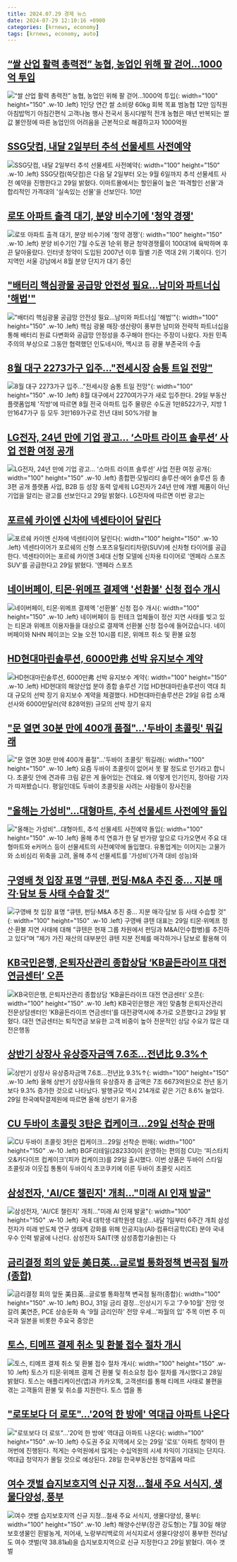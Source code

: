 ```yaml
---
title: 2024.07.29 경제 뉴스
date: 2024-07-29 12:10:16 +0900
categories: [krnews, economy]
tags: [krnews, economy, auto]
---
```

## [“쌀 산업 활력 총력전” 농협, 농업인 위해 팔 걷어…1000억 투입](https://n.news.naver.com/mnews/article/022/0003954880)

![“쌀 산업 활력 총력전” 농협, 농업인 위해 팔 걷어…1000억 투입](https://mimgnews.pstatic.net/image/origin/022/2024/07/28/3954880.jpg?type=nf220_150){: width="100" height="150" .w-10 .left}
1인당 연간 쌀 소비량 60kg 회복 목표 범농협 12만 임직원 아침밥먹기 아침간편식 고객나눔 행사 전국서 동시다발적 전개 농협은 매년 반복되는 쌀값 불안정에 따른 농업인의 어려움을 근본적으로 해결하고자 1000억원

## [SSG닷컴, 내달 2일부터 추석 선물세트 사전예약](https://n.news.naver.com/mnews/article/001/0014837123)

![SSG닷컴, 내달 2일부터 추석 선물세트 사전예약](https://mimgnews.pstatic.net/image/origin/001/2024/07/29/14837123.jpg?type=nf220_150){: width="100" height="150" .w-10 .left}
SSG닷컴(쓱닷컴)은 다음 달 2일부터 오는 9월 6일까지 추석 선물세트 사전 예약을 진행한다고 29일 밝혔다. 이마트몰에서는 할인율이 높은 '파격할인 선물'과 합리적인 가격대의 '실속있는 선물'을 선보인다. 10만

## [로또 아파트 출격 대기, 분양 비수기에 '청약 경쟁'](https://n.news.naver.com/mnews/article/417/0001017193)

![로또 아파트 출격 대기, 분양 비수기에 '청약 경쟁'](https://mimgnews.pstatic.net/image/origin/417/2024/07/28/1017193.jpg?type=nf220_150){: width="100" height="150" .w-10 .left}
분양 비수기인 7월 수도권 1순위 평균 청약경쟁률이 100대1에 육박하며 후끈 달아올랐다. 인터넷 청약이 도입된 2007년 이후 월별 기준 역대 2위 기록이다. 인기 지역인 서울 강남에서 8월 분양 단지가 대기 중인

## ["배터리 핵심광물 공급망 안전성 필요…남미와 파트너십 '해법'"](https://n.news.naver.com/mnews/article/421/0007693790)

!["배터리 핵심광물 공급망 안전성 필요…남미와 파트너십 '해법'"](https://mimgnews.pstatic.net/image/origin/421/2024/07/29/7693790.jpg?type=nf220_150){: width="100" height="150" .w-10 .left}
핵심 광물 매장·생산량이 풍부한 남미와 전략적 파트너십을 통해 배터리 원료 다변화와 공급망 안정성을 추구해야 한다는 주장이 나왔다. 자원 민족주의의 부상으로 그동안 협력했던 인도네시아, 멕시코 등 광물 부존국의 수출

## [8월 대구 2273가구 입주…"전세시장 숨통 트일 전망"](https://n.news.naver.com/mnews/article/421/0007693385)

![8월 대구 2273가구 입주…"전세시장 숨통 트일 전망"](https://mimgnews.pstatic.net/image/origin/421/2024/07/29/7693385.jpg?type=nf220_150){: width="100" height="150" .w-10 .left}
8월 대구에서 2270여가구가 새로 입주한다. 29일 부동산 플랫폼업체 '직방'에 따르면 8월 전국 아파트 입주 물량은 수도권 1만8522가구, 지방 1만1647가구 등 모두 3만169가구로 전년 대비 50%가량 늘

## [LG전자, 24년 만에 기업 광고… ‘스마트 라이프 솔루션’ 사업 전환 여정 공개](https://n.news.naver.com/mnews/article/366/0001008293)

![LG전자, 24년 만에 기업 광고… ‘스마트 라이프 솔루션’ 사업 전환 여정 공개](https://mimgnews.pstatic.net/image/origin/366/2024/07/29/1008293.jpg?type=nf220_150){: width="100" height="150" .w-10 .left}
종합편·모빌리티 솔루션·에어 솔루션 등 총 3편 공개 플랫폼 사업, B2B 등 성장 동력 앞세워 LG전자가 24년 만에 개별 제품이 아닌 기업을 알리는 광고를 선보인다고 29일 밝혔다. LG전자에 따르면 이번 광고는

## [포르쉐 카이엔 신차에 넥센타이어 달린다](https://n.news.naver.com/mnews/article/277/0005451956)

![포르쉐 카이엔 신차에 넥센타이어 달린다](https://mimgnews.pstatic.net/image/origin/277/2024/07/29/5451956.jpg?type=nf220_150){: width="100" height="150" .w-10 .left}
넥센타이어가 포르쉐의 신형 스포츠유틸리티차량(SUV)에 신차형 타이어를 공급한다. 넥센타이어는 포르쉐 카이엔 3세대 신형 모델에 신차용 타이어로 '엔페라 스포츠 SUV'를 공급한다고 29일 밝혔다. '엔페라 스포츠

## [네이버페이, 티몬·위메프 결제액 '선환불' 신청 접수 개시](https://n.news.naver.com/mnews/article/214/0001363998)

![네이버페이, 티몬·위메프 결제액 '선환불' 신청 접수 개시](https://mimgnews.pstatic.net/image/origin/214/2024/07/28/1363998.jpg?type=nf220_150){: width="100" height="150" .w-10 .left}
네이버페이 등 핀테크 업체들이 정산 지연 사태를 빚고 있는 티몬과 위메프 이용자들을 대상으로 결제액 선환불 신청 접수에 들어갔습니다. 네이버페이와 NHN 페이코는 오늘 오전 10시쯤 티몬, 위메프 취소 및 환불 요청

## [HD현대마린솔루션, 6000만弗 선박 유지보수 계약](https://n.news.naver.com/mnews/article/014/0005219977)

![HD현대마린솔루션, 6000만弗 선박 유지보수 계약](https://mimgnews.pstatic.net/image/origin/014/2024/07/29/5219977.jpg?type=nf220_150){: width="100" height="150" .w-10 .left}
HD현대의 해양산업 분야 종합 솔루션 기업 HD현대마린솔루션이 역대 최대 규모의 선박 장기 유지보수 계약을 체결했다. HD현대마린솔루션은 29일 유럽 소재 선사와 6000만달러(약 828억원) 규모의 선박 장기 유지

## ["문 열면 30분 만에 400개 품절"…'두바이 초콜릿' 뭐길래](https://n.news.naver.com/mnews/article/437/0000403613)

!["문 열면 30분 만에 400개 품절"…'두바이 초콜릿' 뭐길래](https://mimgnews.pstatic.net/image/origin/437/2024/07/28/403613.jpg?type=nf220_150){: width="100" height="150" .w-10 .left}
요즘 두바이 초콜릿이 없어서 못 팔 정도로 인기라고 합니다. 초콜릿 안에 견과류 크림 같은 게 들어있는 건데요. 왜 이렇게 인기인지, 정아람 기자가 따져봤습니다. 평일인데도 두바이 초콜릿을 사려는 사람들이 장사진을

## ["올해는 가성비"…대형마트, 추석 선물세트 사전예약 돌입](https://n.news.naver.com/mnews/article/277/0005452027)

!["올해는 가성비"…대형마트, 추석 선물세트 사전예약 돌입](https://mimgnews.pstatic.net/image/origin/277/2024/07/29/5452027.jpg?type=nf220_150){: width="100" height="150" .w-10 .left}
올해 추석 연휴가 한 달 반가량 앞으로 다가오면서 주요 대형마트와 e커머스 등이 선물세트의 사전예약에 돌입했다. 유통업계는 이어지는 고물가와 소비심리 위축을 고려, 올해 추석 선물세트를 '가성비'(가격 대비 성능)와

## [구영배 첫 입장 표명 “큐텐, 펀딩·M&A 추진 중… 지분 매각·담보 등 사태 수습할 것”](https://n.news.naver.com/mnews/article/366/0001008269)

![구영배 첫 입장 표명 “큐텐, 펀딩·M&A 추진 중… 지분 매각·담보 등 사태 수습할 것”](https://mimgnews.pstatic.net/image/origin/366/2024/07/29/1008269.jpg?type=nf220_150){: width="100" height="150" .w-10 .left}
구영배 큐텐 대표는 29일 티몬·위메프 정산·환불 지연 사태에 대해 “큐텐은 현재 그룹 차원에서 펀딩과 M&A(인수합병)를 추진하고 있다”며 “제가 가진 재산의 대부분인 큐텐 지분 전체를 매각하거나 담보로 활용해 이

## [KB국민은행, 은퇴자산관리 종합상담 ‘KB골든라이프 대전 연금센터’ 오픈](https://n.news.naver.com/mnews/article/016/0002342188)

![KB국민은행, 은퇴자산관리 종합상담 ‘KB골든라이프 대전 연금센터’ 오픈](https://mimgnews.pstatic.net/image/origin/016/2024/07/29/2342188.jpg?type=nf220_150){: width="100" height="150" .w-10 .left}
KB국민은행은 개인 맞춤형 은퇴자산관리 전문상담센터인 ‘KB골든라이프 연금센터’를 대전광역시에 추가로 오픈했다고 29일 밝혔다. 대전 연금센터는 퇴직연금 보유한 고객 비중이 높아 전문적인 상담 수요가 많은 대전은행동

## [상반기 상장사 유상증자금액 7.6조…전년比 9.3%↑](https://n.news.naver.com/mnews/article/018/0005799791)

![상반기 상장사 유상증자금액 7.6조…전년比 9.3%↑](https://mimgnews.pstatic.net/image/origin/018/2024/07/29/5799791.jpg?type=nf220_150){: width="100" height="150" .w-10 .left}
올해 상반기 상장사들의 유상증자 총 금액은 7조 6673억원으로 전년 동기보다 9.3% 증가한 것으로 나타났다. 발행규모 역시 214개로 같은 기간 8.6% 늘었다. 29일 한국예탁결제원에 따르면 올해 상반기 유가증

## [CU 두바이 초콜릿 3탄은 컵케이크…29일 선착순 판매](https://n.news.naver.com/mnews/article/018/0005799756)

![CU 두바이 초콜릿 3탄은 컵케이크…29일 선착순 판매](https://mimgnews.pstatic.net/image/origin/018/2024/07/29/5799756.jpg?type=nf220_150){: width="100" height="150" .w-10 .left}
BGF리테일(282330)이 운영하는 편의점 CU는 ‘피스타치오&카다이프 컵케이크’(피카 컵케이크)를 29일 출시했다. 이번 상품은 두바이 스타일 초콜릿과 이웃집 통통이 두바이식 초코쿠키에 이른 두바이 초콜릿 시리즈

## [삼성전자, 'AI/CE 챌린지' 개최…"미래 AI 인재 발굴"](https://n.news.naver.com/mnews/article/001/0014837010)

![삼성전자, 'AI/CE 챌린지' 개최…"미래 AI 인재 발굴"](https://mimgnews.pstatic.net/image/origin/001/2024/07/29/14837010.jpg?type=nf220_150){: width="100" height="150" .w-10 .left}
국내 대학생·대학원생 대상…내달 1일부터 6주간 개최 삼성전자가 미래 반도체 연구 생태계 강화를 위해 인공지능(AI)·컴퓨터공학(CE) 분야 국내 우수 인력 발굴에 나선다. 삼성전자 SAIT(옛 삼성종합기술원)는 다

## [금리결정 회의 앞둔 美日英…글로벌 통화정책 변곡점 될까(종합)](https://n.news.naver.com/mnews/article/001/0014834975)

![금리결정 회의 앞둔 美日英…글로벌 통화정책 변곡점 될까(종합)](https://mimgnews.pstatic.net/image/origin/001/2024/07/28/14834975.jpg?type=nf220_150){: width="100" height="150" .w-10 .left}
BOJ, 31일 금리 결정…인상시기 두고 '7·9·10월' 전망 엇갈려 美연준, PCE 상승둔화 속 '9월 금리인하' 전망 우세…'파월의 입' 주목 이번 주 미국과 일본을 비롯한 주요국 중앙은

## [토스, 티메프 결제 취소 및 환불 접수 절차 개시](https://n.news.naver.com/mnews/article/366/0001008126)

![토스, 티메프 결제 취소 및 환불 접수 절차 개시](https://mimgnews.pstatic.net/image/origin/366/2024/07/28/1008126.jpg?type=nf220_150){: width="100" height="150" .w-10 .left}
토스가 티몬·위메프 결제 건 환불 및 취소요청 접수 절차를 개시했다고 28일 밝혔다. 토스는 애플리케이션(앱)과 카카오톡, 고객센터를 통해 티메프 사태로 불편을 겪는 고객들의 환불 및 취소를 지원한다. 토스 앱을 통

## ["로또보다 더 로또"…'20억 한 방에' 역대급 아파트 나온다](https://n.news.naver.com/mnews/article/015/0005015103)

!["로또보다 더 로또"…'20억 한 방에' 역대급 아파트 나온다](https://mimgnews.pstatic.net/image/origin/015/2024/07/28/5015103.jpg?type=nf220_150){: width="100" height="150" .w-10 .left}
수도권 주요 지역에서 오는 29일 '로또' 아파트 청약이 한꺼번에 진행된다. 적게는 수억원에서 많게는 수십억원의 시세 차익이 기대되는 단지다. 역대급 청약자가 몰릴 것으로 예상된다. 28일 한국부동산원 청약홈에 따르

## [여수 갯벌 습지보호지역 신규 지정…철새 주요 서식지, 생물다양성, 풍부](https://n.news.naver.com/mnews/article/421/0007693793)

![여수 갯벌 습지보호지역 신규 지정…철새 주요 서식지, 생물다양성, 풍부](https://mimgnews.pstatic.net/image/origin/421/2024/07/29/7693793.jpg?type=nf220_150){: width="100" height="150" .w-10 .left}
해양수산부(장관 강도형)는 7월 30일 해양보호생물인 흰발농게, 저어새, 노랑부리백로의 서식지로서 생물다양성이 풍부한 전라남도 여수 갯벌(약 38.81㎢)을 습지보호지역으로 신규 지정한다고 29일 밝혔다. 여수 갯벌

